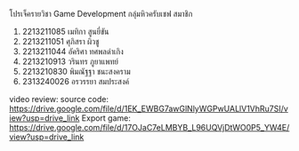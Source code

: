 โปรเจ็ครายวิชา Game Development กลุ่มหิวครับเชฟ 
สมาชิก
1. 2213211085 เมทิกา สูนยี่ขัน
2. 2213211051 ศุภิสรา ผิวชู
3. 2213211044 อัคริศา ทศพลดำเกิง
4. 2213210913 วรินทร ภูยาแพทย์
5. 2213210830 พิมณัฐฐา ชนะสงคราม
6. 2313240026 อรวรรยา สมประสงค์

video review:
source code: https://drive.google.com/file/d/1EK_EWBG7awGlNlyWGPwUALlV1VhRu7SI/view?usp=drive_link
Export game: https://drive.google.com/file/d/17OJaC7eLMBYB_L96UQVjDtWO0P5_YW4E/view?usp=drive_link


 
 

